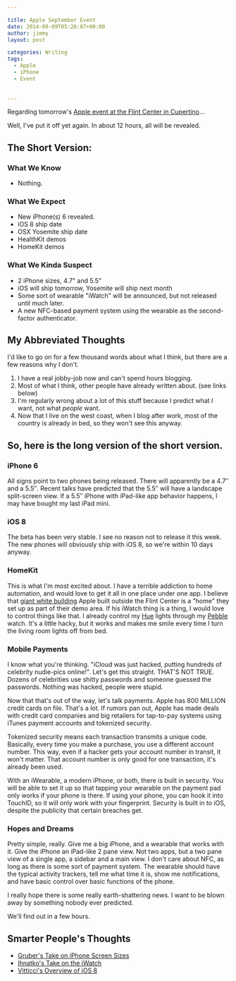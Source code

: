 ```yaml
---

title: Apple September Event
date: 2014-09-09T05:26:07+00:00
author: jimmy
layout: post

categories: Writing
tags:
  - Apple
  - iPhone
  - Event
  
  
---
```

Regarding tomorrow's [Apple event at the Flint Center in Cupertino](http://www.apple.com/live)...

Well, I've put it off yet again. In about 12 hours, all will be revealed.

## The Short Version:

### What We Know

  * Nothing.

### What We Expect

  * New iPhone(s) 6 revealed.
  * iOS 8 ship date
  * OSX Yosemite ship date
  * HealthKit demos
  * HomeKit demos

### What We Kinda Suspect

  * 2 iPhone sizes, 4.7" and 5.5"
  * iOS will ship tomorrow, Yosemite will ship next month
  * Some sort of wearable "iWatch" will be announced, but not released until much later.
  * A new NFC-based payment system using the wearable as the second-factor authenticator.

## My Abbreviated Thoughts

I'd like to go on for a few thousand words about what I think, but there are a few reasons why I don't.

  1. I have a real jobby-job now and can't spend hours blogging.
  2. Most of what I think, other people have already written about. (see links below)
  3. I'm regularly wrong about a lot of this stuff because I predict what _I_ want, not what _people_ want.
  4. Now that I live on the west coast, when I blog after work, most of the country is already in bed, so they won't see this anyway.

## So, here is the long version of the short version.

### iPhone 6

All signs point to two phones being released. There will apparently be a 4.7&#8243; and a 5.5&#8243;. Recent talks have predicted that the 5.5&#8243; will have a landscape split-screen view. If a 5.5&#8243; iPhone with iPad-like app behavior happens, I may have bought my last iPad mini.

### iOS 8

The beta has been very stable. I see no reason not to release it this week. The new phones will obviously ship with iOS 8, so we're within 10 days anyway.

### HomeKit

This is what I'm most excited about. I have a terrible addiction to home automation, and would love to get it all in one place under one app. I believe that [giant white building](http://appleinsider.com/articles/14/09/04/exclusive-aerial-footage-of-apples-mysterious-white-box-next-to-iphone-6-event-site) Apple built outside the Flint Center is a "home" they set up as part of their demo area. If his iWatch thing is a thing, I would love to control things like that. I already control my [Hue](ttp://www.amazon.com/gp/product/B00BSN8DN4/ref=as_li_tl?ie=UTF8&camp=1789&creative=390957&creativeASIN=B00BSN8DN4&linkCode=as2&tag=jimmlitt-20&linkId=XO4F2AHYZ5GJRYCV) lights through my [Pebble](http://www.amazon.com/gp/product/B00BKEQBI0/ref=as_li_tl?ie=UTF8&camp=1789&creative=390957&creativeASIN=B00BKEQBI0&linkCode=as2&tag=jimmlitt-20&linkId=33ZMBR25S3JXTVB2) watch. It's a little hacky, but it works and makes me smile every time I turn the living room lights off from bed.

### Mobile Payments

I know what you're thinking. "iCloud was just hacked, putting hundreds of celebrity nudie-pics online!". Let's get this straight. THAT'S NOT TRUE. Dozens of celebrities use shitty passwords and someone guessed the passwords. Nothing was hacked, people were stupid. 

Now that that's out of the way, let's talk payments. Apple has 800 MILLION credit cards on file. That's a lot. If rumors pan out, Apple has made deals with credit card companies and big retailers for tap-to-pay systems using iTunes payment accounts and tokenized security. 

Tokenized security means each transaction transmits a unique code. Basically, every time you make a purchase, you use a different account number. This way, even if a hacker gets your account number in transit, it won't matter. That account number is only good for one transaction, it's already been used. 

With an iWearable, a modern iPhone, or both, there is built in security. You will be able to set it up so that tapping your wearable on the payment pad only works if your phone is there. If using your phone, you can hook it into TouchID, so it will only work with your fingerprint. Security is built in to iOS, despite the publicity that certain breaches get.

### Hopes and Dreams

Pretty simple, really. Give me a big iPhone, and a wearable that works with it. Give the iPhone an iPad-like 2 pane view. Not two apps, but a two pane view of a single app, a sidebar and a main view. I don't care about NFC, as long as there is some sort of payment system. The wearable should have the typical activity trackers, tell me what time it is, show me notifications, and have basic control over basic functions of the phone.

I really hope there is some really earth-shattering news. I want to be blown away by something nobody ever predicted. 

We'll find out in a few hours.

## Smarter People's Thoughts

  * [Gruber's Take on iPhone Screen Sizes](http://www.macosxscreencasts.com/general/keyboard-maestro-markdown-library/)
  * [Ihnatko's Take on the iWatch](http://voices.suntimes.com/business-2/heres-andy-ihnatkos-best-guess-about-the-iwatch-if-its-really-called-that/)
  * [Vitticci's Overview of iOS 8](http://www.macstories.net/stories/ios-8-our-complete-overview-and-first-impressions/)